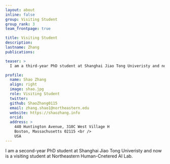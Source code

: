```yaml
---
layout: about
inline: false
group: Visiting Student
group_rank: 3
team_frontpage: true

title: Visiting Student
description:
lastname: Zhang
publications:

teaser: >
  I am a third-year PhD student at Shanghai Jiao Tong Univeristy and now is a visiting student at Northeastern Human-Cnetered AI Lab.

profile:
  name: Shao Zhang
  align: right
  image: shao.jpg
  role: Visiting Student
  twitter:
  github: ShaoZhang0115
  email: zhang.shao1@northeastern.edu
  website: https://shaozhang.info
  orcid:
  address: >
    440 Huntington Avenue, 310C West Village H
    Boston, Massachusetts 02115 <br />
    USA
---
```


I am a second-year PhD student at Shanghai Jiao Tong Univeristy and now is a visiting student at Northeastern Human-Cnetered AI Lab.
